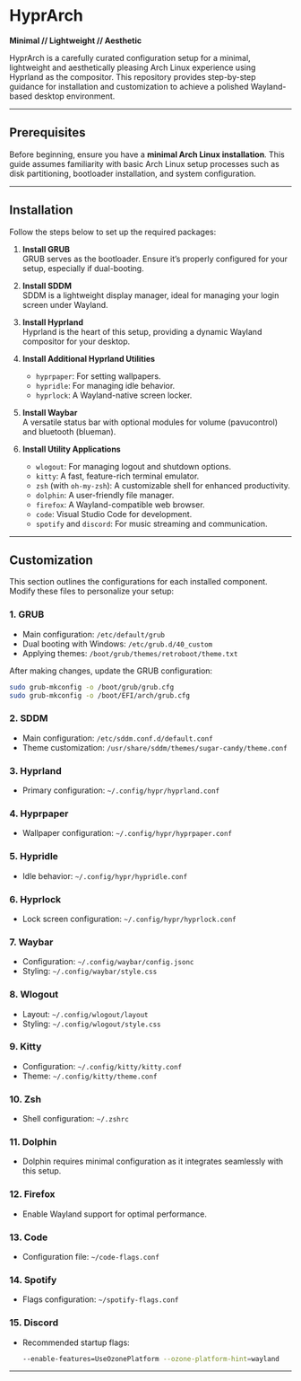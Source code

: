 
# HyprArch
**Minimal // Lightweight // Aesthetic**  

HyprArch is a carefully curated configuration setup for a minimal, lightweight and aesthetically pleasing Arch Linux experience using Hyprland as the compositor. This repository provides step-by-step guidance for installation and customization to achieve a polished Wayland-based desktop environment.

---

## Prerequisites
Before beginning, ensure you have a **minimal Arch Linux installation**. This guide assumes familiarity with basic Arch Linux setup processes such as disk partitioning, bootloader installation, and system configuration.

---

## Installation
Follow the steps below to set up the required packages:

1. **Install GRUB**  
   GRUB serves as the bootloader. Ensure it’s properly configured for your setup, especially if dual-booting.  

2. **Install SDDM**  
   SDDM is a lightweight display manager, ideal for managing your login screen under Wayland.  

3. **Install Hyprland**  
   Hyprland is the heart of this setup, providing a dynamic Wayland compositor for your desktop.  

4. **Install Additional Hyprland Utilities**  
   - `hyprpaper`: For setting wallpapers.  
   - `hypridle`: For managing idle behavior.  
   - `hyprlock`: A Wayland-native screen locker.  

5. **Install Waybar**  
   A versatile status bar with optional modules for volume (pavucontrol) and bluetooth (blueman).  

6. **Install Utility Applications**  
   - `wlogout`: For managing logout and shutdown options.  
   - `kitty`: A fast, feature-rich terminal emulator.  
   - `zsh` (with `oh-my-zsh`): A customizable shell for enhanced productivity.  
   - `dolphin`: A user-friendly file manager.  
   - `firefox`: A Wayland-compatible web browser.  
   - `code`: Visual Studio Code for development.  
   - `spotify` and `discord`: For music streaming and communication.  

---

## Customization
This section outlines the configurations for each installed component. Modify these files to personalize your setup:  

### 1. **GRUB**  
- Main configuration: `/etc/default/grub`  
- Dual booting with Windows: `/etc/grub.d/40_custom`  
- Applying themes: `/boot/grub/themes/retroboot/theme.txt`  

After making changes, update the GRUB configuration:  
```bash
sudo grub-mkconfig -o /boot/grub/grub.cfg  
sudo grub-mkconfig -o /boot/EFI/arch/grub.cfg  
```  

### 2. **SDDM**  
- Main configuration: `/etc/sddm.conf.d/default.conf`  
- Theme customization: `/usr/share/sddm/themes/sugar-candy/theme.conf`  

### 3. **Hyprland**  
- Primary configuration: `~/.config/hypr/hyprland.conf`  

### 4. **Hyprpaper**  
- Wallpaper configuration: `~/.config/hypr/hyprpaper.conf`  

### 5. **Hypridle**  
- Idle behavior: `~/.config/hypr/hypridle.conf`  

### 6. **Hyprlock**  
- Lock screen configuration: `~/.config/hypr/hyprlock.conf`  

### 7. **Waybar**  
- Configuration: `~/.config/waybar/config.jsonc`  
- Styling: `~/.config/waybar/style.css`  

### 8. **Wlogout**  
- Layout: `~/.config/wlogout/layout`  
- Styling: `~/.config/wlogout/style.css`  

### 9. **Kitty**  
- Configuration: `~/.config/kitty/kitty.conf`  
- Theme: `~/.config/kitty/theme.conf`  

### 10. **Zsh**  
- Shell configuration: `~/.zshrc`  

### 11. **Dolphin**  
- Dolphin requires minimal configuration as it integrates seamlessly with this setup.  

### 12. **Firefox**  
- Enable Wayland support for optimal performance.  

### 13. **Code**  
- Configuration file: `~/code-flags.conf`  

### 14. **Spotify**  
- Flags configuration: `~/spotify-flags.conf`  

### 15. **Discord**  
- Recommended startup flags:  
  ```bash
  --enable-features=UseOzonePlatform --ozone-platform-hint=wayland  
  ```  

---
